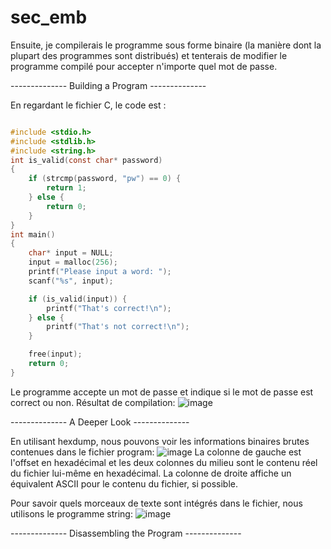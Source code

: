 # sec_emb
Ensuite, je compilerais le programme sous forme binaire (la manière dont la plupart des programmes sont distribués) et tenterais de modifier le programme compilé pour accepter n'importe quel mot de passe.

-------------- Building a Program --------------

En regardant le fichier C, le code est :
```C

#include <stdio.h>
#include <stdlib.h>
#include <string.h>
int is_valid(const char* password)
{
    if (strcmp(password, "pw") == 0) {
        return 1;
    } else {
        return 0;
    }
}
int main()
{
    char* input = NULL;
    input = malloc(256);
    printf("Please input a word: ");
    scanf("%s", input);

    if (is_valid(input)) {
        printf("That's correct!\n");
    } else {
        printf("That's not correct!\n");
    }

    free(input);
    return 0;
}
```
Le programme accepte un mot de passe et indique si le mot de passe est correct ou non.
Résultat de compilation:
![image](https://user-images.githubusercontent.com/46088690/152648812-9f2ec91d-695d-4339-8be4-bc430f1a0b71.png)

-------------- A Deeper Look --------------

En utilisant hexdump, nous pouvons voir les informations binaires brutes contenues dans le fichier program:
![image](https://user-images.githubusercontent.com/46088690/152648969-96f37144-769b-4ac4-8101-1709cdcce2e5.png)
La colonne de gauche est l'offset en hexadécimal et les deux colonnes du milieu sont le contenu réel du fichier lui-même en hexadécimal. La colonne de droite affiche un équivalent ASCII pour le contenu du fichier, si possible.

Pour savoir quels morceaux de texte sont intégrés dans le fichier, nous utilisons le programme string:
![image](https://user-images.githubusercontent.com/46088690/152651639-06ea407c-0e16-46e1-9c1c-1a9e3aa8444c.png)

-------------- Disassembling the Program --------------



